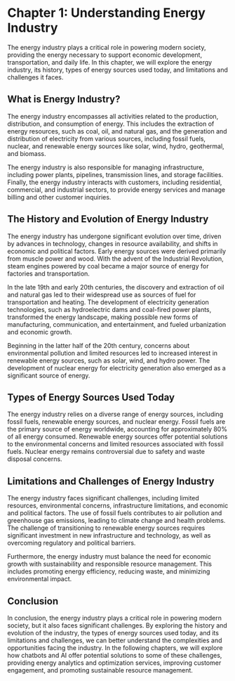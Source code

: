 Chapter 1: Understanding Energy Industry
========================================

The energy industry plays a critical role in powering modern society, providing the energy necessary to support economic development, transportation, and daily life. In this chapter, we will explore the energy industry, its history, types of energy sources used today, and limitations and challenges it faces.

What is Energy Industry?
------------------------

The energy industry encompasses all activities related to the production, distribution, and consumption of energy. This includes the extraction of energy resources, such as coal, oil, and natural gas, and the generation and distribution of electricity from various sources, including fossil fuels, nuclear, and renewable energy sources like solar, wind, hydro, geothermal, and biomass.

The energy industry is also responsible for managing infrastructure, including power plants, pipelines, transmission lines, and storage facilities. Finally, the energy industry interacts with customers, including residential, commercial, and industrial sectors, to provide energy services and manage billing and other customer inquiries.

The History and Evolution of Energy Industry
--------------------------------------------

The energy industry has undergone significant evolution over time, driven by advances in technology, changes in resource availability, and shifts in economic and political factors. Early energy sources were derived primarily from muscle power and wood. With the advent of the Industrial Revolution, steam engines powered by coal became a major source of energy for factories and transportation.

In the late 19th and early 20th centuries, the discovery and extraction of oil and natural gas led to their widespread use as sources of fuel for transportation and heating. The development of electricity generation technologies, such as hydroelectric dams and coal-fired power plants, transformed the energy landscape, making possible new forms of manufacturing, communication, and entertainment, and fueled urbanization and economic growth.

Beginning in the latter half of the 20th century, concerns about environmental pollution and limited resources led to increased interest in renewable energy sources, such as solar, wind, and hydro power. The development of nuclear energy for electricity generation also emerged as a significant source of energy.

Types of Energy Sources Used Today
----------------------------------

The energy industry relies on a diverse range of energy sources, including fossil fuels, renewable energy sources, and nuclear energy. Fossil fuels are the primary source of energy worldwide, accounting for approximately 80% of all energy consumed. Renewable energy sources offer potential solutions to the environmental concerns and limited resources associated with fossil fuels. Nuclear energy remains controversial due to safety and waste disposal concerns.

Limitations and Challenges of Energy Industry
---------------------------------------------

The energy industry faces significant challenges, including limited resources, environmental concerns, infrastructure limitations, and economic and political factors. The use of fossil fuels contributes to air pollution and greenhouse gas emissions, leading to climate change and health problems. The challenge of transitioning to renewable energy sources requires significant investment in new infrastructure and technology, as well as overcoming regulatory and political barriers.

Furthermore, the energy industry must balance the need for economic growth with sustainability and responsible resource management. This includes promoting energy efficiency, reducing waste, and minimizing environmental impact.

Conclusion
----------

In conclusion, the energy industry plays a critical role in powering modern society, but it also faces significant challenges. By exploring the history and evolution of the industry, the types of energy sources used today, and its limitations and challenges, we can better understand the complexities and opportunities facing the industry. In the following chapters, we will explore how chatbots and AI offer potential solutions to some of these challenges, providing energy analytics and optimization services, improving customer engagement, and promoting sustainable resource management.
